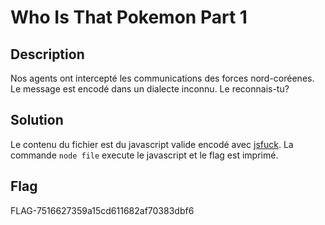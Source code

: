 # Who Is That Pokemon Part 1

## Description

Nos agents ont intercepté les communications des forces nord-coréenes. 
Le message est encodé dans un dialecte inconnu. Le reconnais-tu?

## Solution

Le contenu du fichier est du javascript valide encodé avec [jsfuck](http://www.jsfuck.com/).
La commande `node file` execute le javascript et le flag est imprimé.

## Flag

FLAG-7516627359a15cd611682af70383dbf6
